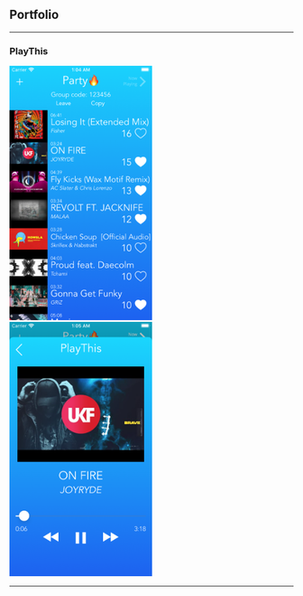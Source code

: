 ## Portfolio

---

### PlayThis
<p float="left">
  <img src="images/playthis/playlist.png" style="width: 253px; height: 450px;"/> <img src="images/playthis/player.png" style="width: 253px; height: 450px;"/>
</p>

---






